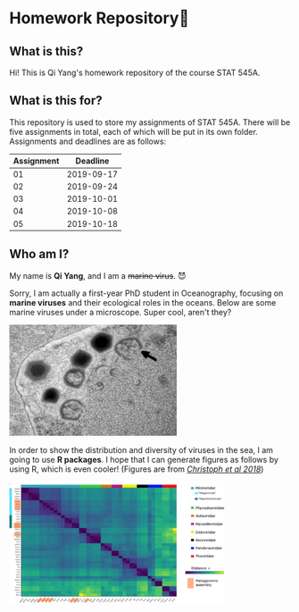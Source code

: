 # Homework Repository:bookmark: 

## What is this?
Hi! This is Qi Yang's homework repository of the course STAT 545A.

## What is this for?
This repository is used to store my assignments of STAT 545A. There will be five assignments in total, each of which will be put in its own folder. Assignments and deadlines are as follows:

Assignment | Deadline
------------ | -------------
01 | 2019-09-17
02 | 2019-09-24
03 | 2019-10-01
04 | 2019-10-08
05 | 2019-10-18

## Who am I?
My name is **Qi Yang**, and I am a <del>marine virus</del>. :smiling_imp:

Sorry, I am actually a first-year PhD student in Oceanography, focusing on **marine viruses** and their ecological roles in the oceans. 
Below are some marine viruses under a microscope. Super cool, aren't they?

<img width="300" src="https://github.com/STAT545-UBC-hw-2019-20/stat545-hw-qiyangqd/blob/master/images/BsV%20virion.png">

In order to show the distribution and diversity of viruses in the sea, I am going to use **R packages**. I hope that I can generate figures  as follows by using R, which is even cooler! (Figures are from *[Christoph et al 2018](https://elifesciences.org/articles/33014)*)

<img width="385" src="https://github.com/STAT545-UBC-hw-2019-20/stat545-hw-qiyangqd/blob/master/images/PDM.png">
